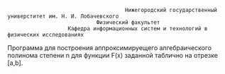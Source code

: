                                          Нижегородский государственный универститет им. Н. И. Лобачевского
							    Физический факультет
				       Кафедра информационных систем и технологий в физических исследованиях

Программа для построения аппроксимируещего алгебраического полинома степени n для функции F(x) заданной таблично на отрезке [a,b].
